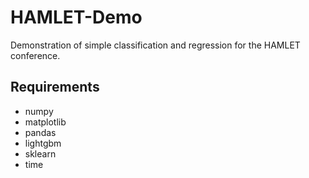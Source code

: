 # HAMLET-Demo
Demonstration of simple classification and regression for the HAMLET conference.


## Requirements
- numpy
- matplotlib
- pandas
- lightgbm
- sklearn
- time
